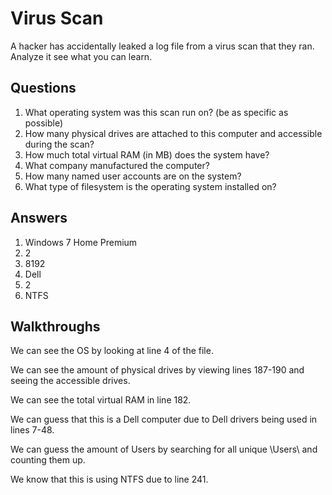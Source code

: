 # Virus Scan
A hacker has accidentally leaked a log file from a virus scan that they ran. Analyze it see what you can learn.

## Questions
1. What operating system was this scan run on? (be as specific as possible)
2. How many physical drives are attached to this computer and accessible during the scan?
3. How much total virtual RAM (in MB) does the system have?
4. What company manufactured the computer?
5. How many named user accounts are on the system?
6. What type of filesystem is the operating system installed on?

## Answers
1. Windows 7 Home Premium
2. 2
3. 8192
4. Dell
5. 2
6. NTFS

## Walkthroughs

We can see the OS by looking at line 4 of the file.

We can see the amount of physical drives by viewing lines 187-190 and seeing the accessible drives.

We can see the total virtual RAM in line 182.

We can guess that this is a Dell computer due to Dell drivers being used in lines 7-48.

We can guess the amount of Users by searching for all unique \\Users\\ and counting them up.

We know that this is using NTFS due to line 241.
